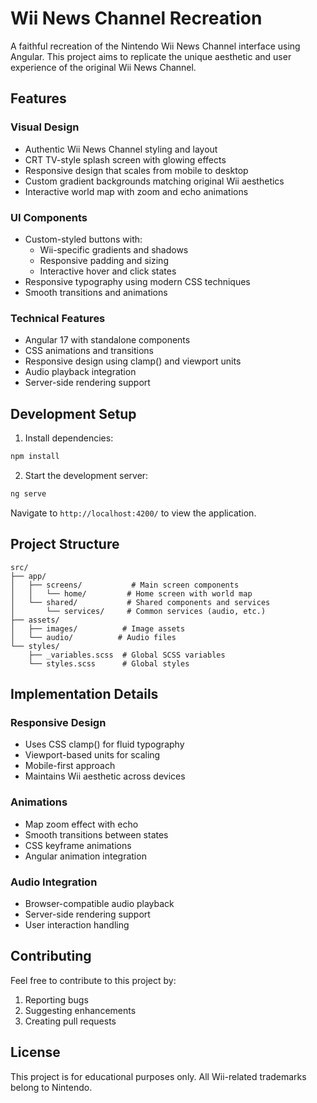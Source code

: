 # Wii News Channel Recreation

A faithful recreation of the Nintendo Wii News Channel interface using Angular. This project aims to replicate the unique aesthetic and user experience of the original Wii News Channel.

## Features

### Visual Design
- Authentic Wii News Channel styling and layout
- CRT TV-style splash screen with glowing effects
- Responsive design that scales from mobile to desktop
- Custom gradient backgrounds matching original Wii aesthetics
- Interactive world map with zoom and echo animations

### UI Components
- Custom-styled buttons with:
  - Wii-specific gradients and shadows
  - Responsive padding and sizing
  - Interactive hover and click states
- Responsive typography using modern CSS techniques
- Smooth transitions and animations

### Technical Features
- Angular 17 with standalone components
- CSS animations and transitions
- Responsive design using clamp() and viewport units
- Audio playback integration
- Server-side rendering support

## Development Setup

1. Install dependencies:
```bash
npm install
```

2. Start the development server:
```bash
ng serve
```

Navigate to `http://localhost:4200/` to view the application.

## Project Structure

```
src/
├── app/
│   ├── screens/           # Main screen components
│   │   └── home/         # Home screen with world map
│   └── shared/           # Shared components and services
│       └── services/     # Common services (audio, etc.)
├── assets/
│   ├── images/          # Image assets
│   └── audio/          # Audio files
└── styles/
    ├── _variables.scss  # Global SCSS variables
    └── styles.scss      # Global styles
```

## Implementation Details

### Responsive Design
- Uses CSS clamp() for fluid typography
- Viewport-based units for scaling
- Mobile-first approach
- Maintains Wii aesthetic across devices

### Animations
- Map zoom effect with echo
- Smooth transitions between states
- CSS keyframe animations
- Angular animation integration

### Audio Integration
- Browser-compatible audio playback
- Server-side rendering support
- User interaction handling

## Contributing

Feel free to contribute to this project by:
1. Reporting bugs
2. Suggesting enhancements
3. Creating pull requests

## License

This project is for educational purposes only. All Wii-related trademarks belong to Nintendo.
